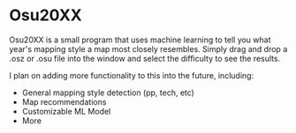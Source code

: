 # Osu20XX
Osu20XX is a small program that uses machine learning to tell you what year's mapping style a map most closely resembles. Simply drag and drop a .osz or .osu file into the window and select the difficulty to see the results.

I plan on adding more functionality to this into the future, including:
* General mapping style detection (pp, tech, etc)
* Map recommendations
* Customizable ML Model
* More
